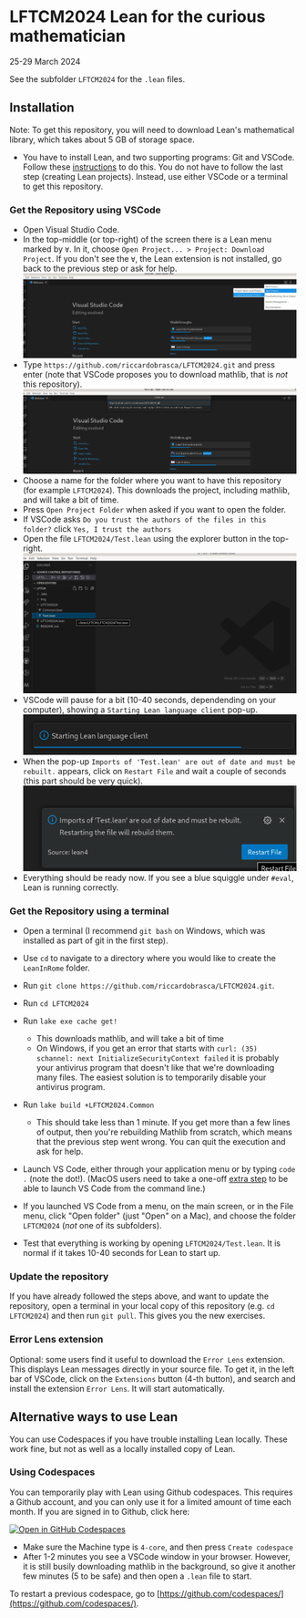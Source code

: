 # LFTCM2024 Lean for the curious mathematician

25-29 March 2024

See the subfolder `LFTCM2024` for the `.lean` files.

## Installation

Note: To get this repository, you will need to download Lean's mathematical library, which takes about 5 GB of storage space.

* You have to install Lean, and two supporting programs: Git and VSCode. Follow these [instructions](https://leanprover-community.github.io/get_started.html) to do this. You do not have to follow the last step (creating Lean projects). Instead, use either VSCode or a terminal to get this repository.

### Get the Repository using VSCode

* Open Visual Studio Code.
* In the top-middle (or top-right) of the screen there is a Lean menu marked by `∀`.
  In it, choose `Open Project... > Project: Download Project`. If you don't see the `∀`, the Lean extension is not installed, go back to the previous step or ask for help.
![1](img/1.png)
* Type `https://github.com/riccardobrasca/LFTCM2024.git` and press enter (note that VSCode proposes you to download mathlib, that is *not* this repository).
![2](img/2.png)
* Choose a name for the folder where you want to have this repository (for example `LFTCM2024`).
  This downloads the project, including mathlib, and will take a bit of time.
* Press `Open Project Folder` when asked if you want to open the folder.
* If VSCode asks `Do you trust the authors of the files in this folder?` click `Yes, I trust the authors`
* Open the file `LFTCM2024/Test.lean` using the explorer button in the top-right.
![3](img/3.png)
* VSCode will pause for a bit (10-40 seconds, dependending on your computer), showing a `Starting Lean language client` pop-up.
![4](img/4.png)
* When the pop-up `Imports of 'Test.lean' are out of date and must be rebuilt.` appears, click on `Restart File` and wait a couple of seconds (this part should be very quick).
![5](img/5.png)
* Everything should be ready now. If you see a blue squiggle under `#eval`, Lean is running correctly. 

### Get the Repository using a terminal

* Open a terminal (I recommend `git bash` on Windows, which was installed as part of git in the first step).

* Use `cd` to navigate to a directory where you would like to create the `LeanInRome` folder.

* Run `git clone https://github.com/riccardobrasca/LFTCM2024.git`.

* Run `cd LFTCM2024`

* Run `lake exe cache get!`
  * This downloads mathlib, and will take a bit of time
  * On Windows, if you get an error that starts with `curl: (35) schannel: next InitializeSecurityContext failed` it is probably your antivirus program that doesn't like that we're downloading many files. The easiest solution is to temporarily disable your antivirus program.

* Run `lake build +LFTCM2024.Common`
  * This should take less than 1 minute. If you get more than a few lines of output, then you're rebuilding Mathlib from scratch, which means that the previous step went wrong. You can quit the execution and ask for help.

* Launch VS Code, either through your application menu or by typing
  `code .` (note the dot!). (MacOS users need to take a one-off
  [extra step](https://code.visualstudio.com/docs/setup/mac#_launching-from-the-command-line)
   to be able to launch VS Code from the command line.)

* If you launched VS Code from a menu, on the main screen, or in the File menu,
  click "Open folder" (just "Open" on a Mac), and choose the folder
  `LFTCM2024` (*not* one of its subfolders).

* Test that everything is working by opening `LFTCM2024/Test.lean`.
  It is normal if it takes 10-40 seconds for Lean to start up.

### Update the repository

If you have already followed the steps above, and want to update the repository, open a terminal in your local copy of this repository (e.g. `cd LFTCM2024`) and then run `git pull`. This gives you the new exercises.

### Error Lens extension

Optional: some users find it useful to download the `Error Lens` extension. This displays Lean messages directly in your source file.
To get it, in the left bar of VSCode, click on the `Extensions` button (4-th button), and search and install the extension `Error Lens`. It will start automatically.

## Alternative ways to use Lean

You can use Codespaces if you have trouble installing Lean locally. These work fine, but not as well as a locally installed copy of Lean.

### Using Codespaces

You can temporarily play with Lean using Github codespaces. This requires a Github account, and you can only use it for a limited amount of time each month. If you are signed in to Github, click here:

<a href='https://codespaces.new/riccardobrasca/LFTCM2024' target="_blank" rel="noreferrer noopener"><img src='https://github.com/codespaces/badge.svg' alt='Open in GitHub Codespaces' style='max-width: 100%;'></a>

* Make sure the Machine type is `4-core`, and then press `Create codespace`
* After 1-2 minutes you see a VSCode window in your browser. However, it is still busily downloading mathlib in the background, so give it another few minutes (5 to be safe) and then open a `.lean` file to start.

To restart a previous codespace, go to [https://github.com/codespaces/](https://github.com/codespaces/).
